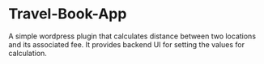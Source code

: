Travel-Book-App
===============

A simple wordpress plugin that calculates distance between two locations and its associated fee. It provides backend UI for setting the values for calculation.
